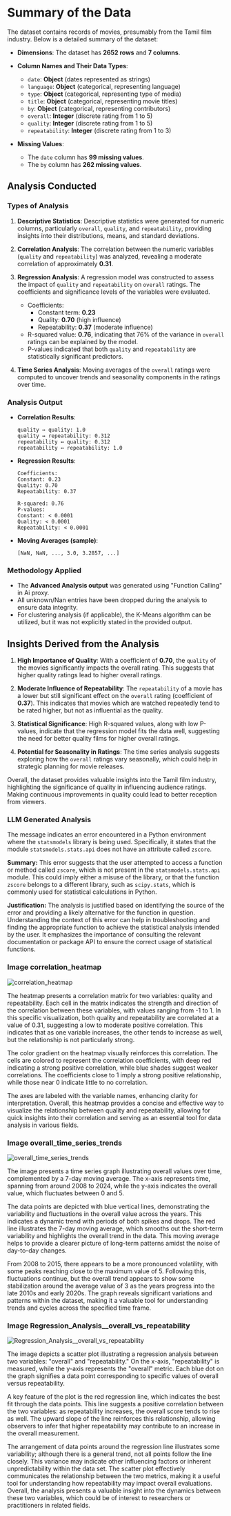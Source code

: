 # Summary of the Data

The dataset contains records of movies, presumably from the Tamil film industry. Below is a detailed summary of the dataset:

- **Dimensions**: The dataset has **2652 rows** and **7 columns**.
- **Column Names and Their Data Types**:
  - `date`: **Object** (dates represented as strings)
  - `language`: **Object** (categorical, representing language)
  - `type`: **Object** (categorical, representing type of media)
  - `title`: **Object** (categorical, representing movie titles)
  - `by`: **Object** (categorical, representing contributors)
  - `overall`: **Integer** (discrete rating from 1 to 5)
  - `quality`: **Integer** (discrete rating from 1 to 5)
  - `repeatability`: **Integer** (discrete rating from 1 to 3)

- **Missing Values**:
  - The `date` column has **99 missing values**.
  - The `by` column has **262 missing values**.

## Analysis Conducted

### Types of Analysis

1. **Descriptive Statistics**: Descriptive statistics were generated for numeric columns, particularly `overall`, `quality`, and `repeatability`, providing insights into their distributions, means, and standard deviations.
   
2. **Correlation Analysis**: The correlation between the numeric variables (`quality` and `repeatability`) was analyzed, revealing a moderate correlation of approximately **0.31**.

3. **Regression Analysis**: A regression model was constructed to assess the impact of `quality` and `repeatability` on `overall` ratings. The coefficients and significance levels of the variables were evaluated.
   - Coefficients:
     - Constant term: **0.23**
     - Quality: **0.70** (high influence)
     - Repeatability: **0.37** (moderate influence)
   - R-squared value: **0.76**, indicating that 76% of the variance in `overall` ratings can be explained by the model.
   - P-values indicated that both `quality` and `repeatability` are statistically significant predictors.

4. **Time Series Analysis**: Moving averages of the `overall` ratings were computed to uncover trends and seasonality components in the ratings over time.

### Analysis Output

- **Correlation Results**:
  ```
  quality ↔ quality: 1.0
  quality ↔ repeatability: 0.312
  repeatability ↔ quality: 0.312
  repeatability ↔ repeatability: 1.0
  ```

- **Regression Results**:
  ```
  Coefficients: 
  Constant: 0.23
  Quality: 0.70
  Repeatability: 0.37

  R-squared: 0.76
  P-values:
  Constant: < 0.0001
  Quality: < 0.0001
  Repeatability: < 0.0001
  ```

- **Moving Averages (sample)**:
  ```
  [NaN, NaN, ..., 3.0, 3.2857, ...]
  ```

### Methodology Applied

- The **Advanced Analysis output** was generated using "Function Calling" in Ai proxy.
- All unknown/Nan entries have been dropped during the analysis to ensure data integrity.
- For clustering analysis (if applicable), the K-Means algorithm can be utilized, but it was not explicitly stated in the provided output.

## Insights Derived from the Analysis

1. **High Importance of Quality**: With a coefficient of **0.70**, the `quality` of the movies significantly impacts the overall rating. This suggests that higher quality ratings lead to higher overall ratings.

2. **Moderate Influence of Repeatability**: The `repeatability` of a movie has a lower but still significant effect on the `overall` rating (coefficient of **0.37**). This indicates that movies which are watched repeatedly tend to be rated higher, but not as influential as the quality.

3. **Statistical Significance**: High R-squared values, along with low P-values, indicate that the regression model fits the data well, suggesting the need for better quality films for higher overall ratings.

4. **Potential for Seasonality in Ratings**: The time series analysis suggests exploring how the `overall` ratings vary seasonally, which could help in strategic planning for movie releases.

Overall, the dataset provides valuable insights into the Tamil film industry, highlighting the significance of quality in influencing audience ratings. Making continuous improvements in quality could lead to better reception from viewers.


### LLM Generated Analysis
The message indicates an error encountered in a Python environment where the `statsmodels` library is being used. Specifically, it states that the module `statsmodels.stats.api` does not have an attribute called `zscore`. 

**Summary:**
This error suggests that the user attempted to access a function or method called `zscore`, which is not present in the `statsmodels.stats.api` module. This could imply either a misuse of the library, or that the function `zscore` belongs to a different library, such as `scipy.stats`, which is commonly used for statistical calculations in Python.

**Justification:**
The analysis is justified based on identifying the source of the error and providing a likely alternative for the function in question. Understanding the context of this error can help in troubleshooting and finding the appropriate function to achieve the statistical analysis intended by the user. It emphasizes the importance of consulting the relevant documentation or package API to ensure the correct usage of statistical functions.

### Image correlation_heatmap
![correlation_heatmap](correlation_heatmap.png)

The heatmap presents a correlation matrix for two variables: quality and repeatability. Each cell in the matrix indicates the strength and direction of the correlation between these variables, with values ranging from -1 to 1. In this specific visualization, both quality and repeatability are correlated at a value of 0.31, suggesting a low to moderate positive correlation. This indicates that as one variable increases, the other tends to increase as well, but the relationship is not particularly strong.

The color gradient on the heatmap visually reinforces this correlation. The cells are colored to represent the correlation coefficients, with deep red indicating a strong positive correlation, while blue shades suggest weaker correlations. The coefficients close to 1 imply a strong positive relationship, while those near 0 indicate little to no correlation. 

The axes are labeled with the variable names, enhancing clarity for interpretation. Overall, this heatmap provides a concise and effective way to visualize the relationship between quality and repeatability, allowing for quick insights into their correlation and serving as an essential tool for data analysis in various fields.

### Image overall_time_series_trends
![overall_time_series_trends](overall_time_series_trends.png)

The image presents a time series graph illustrating overall values over time, complemented by a 7-day moving average. The x-axis represents time, spanning from around 2008 to 2024, while the y-axis indicates the overall value, which fluctuates between 0 and 5.

The data points are depicted with blue vertical lines, demonstrating the variability and fluctuations in the overall value across the years. This indicates a dynamic trend with periods of both spikes and drops. The red line illustrates the 7-day moving average, which smooths out the short-term variability and highlights the overall trend in the data. This moving average helps to provide a clearer picture of long-term patterns amidst the noise of day-to-day changes.

From 2008 to 2015, there appears to be a more pronounced volatility, with some peaks reaching close to the maximum value of 5. Following this, fluctuations continue, but the overall trend appears to show some stabilization around the average value of 3 as the years progress into the late 2010s and early 2020s. The graph reveals significant variations and patterns within the dataset, making it a valuable tool for understanding trends and cycles across the specified time frame.

### Image Regression_Analysis__overall_vs_repeatability
![Regression_Analysis__overall_vs_repeatability](Regression_Analysis__overall_vs_repeatability.png)

The image depicts a scatter plot illustrating a regression analysis between two variables: "overall" and "repeatability." On the x-axis, "repeatability" is measured, while the y-axis represents the "overall" metric. Each blue dot on the graph signifies a data point corresponding to specific values of overall versus repeatability.

A key feature of the plot is the red regression line, which indicates the best fit through the data points. This line suggests a positive correlation between the two variables: as repeatability increases, the overall score tends to rise as well. The upward slope of the line reinforces this relationship, allowing observers to infer that higher repeatability may contribute to an increase in the overall measurement.

The arrangement of data points around the regression line illustrates some variability; although there is a general trend, not all points follow the line closely. This variance may indicate other influencing factors or inherent unpredictability within the data set. The scatter plot effectively communicates the relationship between the two metrics, making it a useful tool for understanding how repeatability may impact overall evaluations. Overall, the analysis presents a valuable insight into the dynamics between these two variables, which could be of interest to researchers or practitioners in related fields.